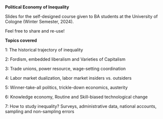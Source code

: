 **Political Economy of Inequality**

Slides for the self-designed course given to BA students at the University of Cologne (Winter Semester, 2024). 

Feel free to share and re-use!

**Topics covered** 

1: The historical trajectory of inequality 

2: Fordism, embedded liberalism and Varieties of Capitalism 

3: Trade unions, power resource, wage-setting coordination

4: Labor market dualization, labor market insiders vs. outsiders

5: Winner-take-all politics, trickle-down economics, austerity

6: Knowledge economy, Routine and Skill-biased technological change

7: How to study inequality? Surveys, administrative data, national accounts, sampling and non-sampling errors

